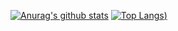 [![Anurag's github stats](https://github-readme-stats.vercel.app/api?username=xtakumatutix)](https://github.com/anuraghazra/github-readme-stats)
[![Top Langs](https://github-readme-stats.vercel.app/api/top-langs/?username=xtakumatutix&hide=javascript,html,css))](https://github.com/anuraghazra/github-readme-stats)

<!--
**xtakumatutix/xtakumatutix** is a ✨ _special_ ✨ repository because its `README.md` (this file) appears on your GitHub profile.

Here are some ideas to get you started:

- 🔭 I’m currently working on ...
- 🌱 I’m currently learning ...
- 👯 I’m looking to collaborate on ...
- 🤔 I’m looking for help with ...
- 💬 Ask me about ...
- 📫 How to reach me: ...
- 😄 Pronouns: ...
- ⚡ Fun fact: ...
-->
